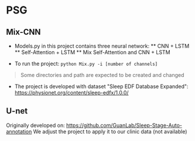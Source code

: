 # PSG

## Mix-CNN 
* Models.py in this project contains three neural network: 
** CNN + LSTM
** Self-Attention + LSTM
** Mix Self-Attention and CNN + LSTM

* To run the project: `python Mix.py -i [number of channels]`
> Some directories and path are expected to be created and changed

* The project is developed with dataset "Sleep EDF Database Expanded": https://physionet.org/content/sleep-edfx/1.0.0/


## U-net

Originally developed on: https://github.com/GuanLab/Sleep-Stage-Auto-annotation
We adjust the project to apply it to our clinic data (not available)
